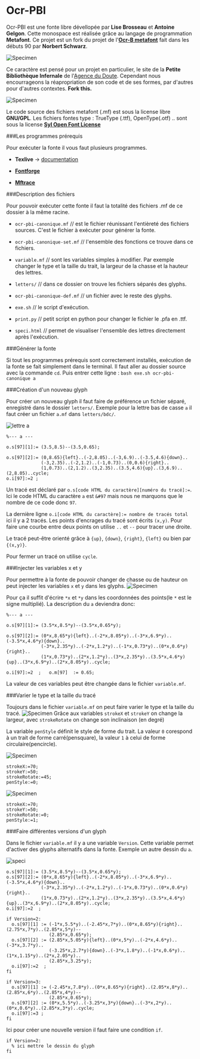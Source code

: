 # Ocr-PBI
Ocr-PBI est une fonte libre dévellopée par **Lise Brosseau** et **Antoine Gelgon**. Cette monospace est réalisée grâce au langage de programmation **Metafont**. Ce projet est un fork du projet de l'[**Ocr-B metafont**](https://www.ctan.org/tex-archive/fonts/ocr-b) fait dans les débuts 90 par **Norbert Schwarz**.

![Specimen](https://github.com/Antoine-Gelgon/Ocr-PBI/blob/master/screenshot/re.png?raw=true)

Ce caractère est pensé pour un projet en particulier, le site de la **Petite Bibliothèque Infernale** de l'[Agence du Doute](http://agencedudoute.org/). Cependant nous encourrageons la réapropriation de son code et de ses formes, par d'autres pour d'autres contextes. **Fork this.**

![Specimen](https://github.com/Antoine-Gelgon/Ocr-PBI/raw/master/screenshot/all.png)

Le code source des fichiers metafont (.mf) est sous la license libre **GNU/GPL**.
Les fichiers fontes type : TrueType (.ttf), OpenType(.otf) .. sont sous la license [**Syl Open Font License**](http://scripts.sil.org/cms/scripts/page.php?site_id=nrsi&id=OFL)

###Les programmes prérequis

Pour exécuter la fonte il vous faut plusieurs programmes.

* **Texlive** -> [documentation](https://github.com/EtienneOz/MetaBlum)

* [**Fontforge**](http://fontforge.github.io/en-US/)

* [**Mftrace**](http://lilypond.org/mftrace/)

###Description des fichiers

Pour pouvoir exécuter cette fonte il faut la totalité des fichiers .mf de ce dossier à la même racine.

- `ocr-pbi-canonique.mf` // est le fichier réunissant l'entièreté des fichiers sources. C'est le fichier à exécuter pour générer la fonte.

- `ocr-pbi-canonique-set.mf` // l'ensemble des fonctions ce trouve dans ce fichiers.

- `variable.mf` // sont les variables simples à modifier. Par exemple changer le type et la taille du trait, la largeur de la chasse et la hauteur des lettres.

- `letters/` // dans ce dossier on trouve les fichiers séparés des glyphs.

- `ocr-pbi-canonique-def.mf` // un fichier avec le reste des glyphs.

- `exe.sh` // le script d'exécution.

- `print.py` // petit script en python pour changer le fichier le .pfa en .ttf.

- `speci.html` // permet de visualiser l'ensemble des lettres directement après l'exécution.

###Générer la fonte

Si tout les programmes prérequis sont correctement installés, exécution de la fonte se fait simplement dans le terminal. Il faut aller au dossier source avec la commande `cd`. Puis entrer cette ligne : `bash exe.sh ocr-pbi-canonique a`

###Création d'un nouveau glyph

Pour créer un nouveau glyph il faut faire de préférence un fichier séparé, enregistré dans le dossier `letters/`.
Exemple pour la lettre bas de casse `a`  il faut créer un fichier `a.mf` dans `letters/bdc/`.

![lettre a](https://github.com/Antoine-Gelgon/Ocr-PBI/blob/master/screenshot/a.png?raw=true)

```
%--- a --- 

o.s[97][1]:= (3.5,8.5)--(3.5,0.65);

o.s[97][2]:= (0,8.65){left}..(-2,8.05)..(-3,6.9)..(-3.5,4.6){down}..
             (-3,2.35)..(-2,1.2)..(-1,0.73)..(0,0.6){right}..
             (1,0.73)..(2,1.2)..(3,2.35)..(3.5,4.6){up}..(3,6.9)..(2,8.05)..cycle;
o.i[97]:=2 ; 
```
Un tracé est déclaré par `o.s[code HTML du caractère][numéro du tracé]:=`. Ici le code HTML du caractère `a` est `&#97` mais nous ne marquons que le nombre de ce code donc `97`.

La dernière ligne `o.i[code HTML du caractère]:= nombre de tracés total` ici il y a 2 tracés.
Les points d'encrages du tracé sont écrits `(x,y)`. Pour faire une courbe entre deux points on utilise `..` et `--` pour tracer une droite.

Le tracé peut-être orienté grâce à `{up}`, `{down}`, `{right}`, `{left}` ou bien par `{(x,y)}`.

Pour fermer un tracé on utilise `cycle`.

###Injecter les variables x et y

Pour permettre à la fonte de pouvoir changer de chasse ou de hauteur on peut injecter les variables `x` et `y` dans les glyphs.
![Specimen](https://github.com/Antoine-Gelgon/Ocr-PBI/raw/master/screenshot/anime/recadre/anime-ocr-pbi.gif)

Pour ça il suffit d'écrire `*x` et `*y` dans les coordonnées des points(le `*` est le signe multiplié). La description du `a` deviendra donc:
```
%--- a ---

o.s[97][1]:= (3.5*x,8.5*y)--(3.5*x,0.65*y);

o.s[97][2]:= (0*x,8.65*y){left}..(-2*x,8.05*y)..(-3*x,6.9*y)..(-3.5*x,4.6*y){down}..
             (-3*x,2.35*y)..(-2*x,1.2*y)..(-1*x,0.73*y)..(0*x,0.6*y){right}..
             (1*x,0.73*y)..(2*x,1.2*y)..(3*x,2.35*y)..(3.5*x,4.6*y){up}..(3*x,6.9*y)..(2*x,8.05*y)..cycle;
             
o.i[97]:=2  ;   o.m[97]  := 0.65;
```
La valeur de ces variables peut être changée dans le fichier `variable.mf`.

###Varier le type et la taille du tracé

Toujours dans le fichier `variable.mf` on peut faire varier le type et la taille du tracé. 
![Specimen](https://github.com/Antoine-Gelgon/Ocr-PBI/raw/master/screenshot/anime/2/recadre/anime-2.gif)
Grâce aux variables `strokeX` et `strokeY` on change la largeur, avec `strokeRotate` on change son inclinaison (en degré)

La variable `penStyle` définit le style de forme du trait. La valeur `0` corespond à un trait de forme carré(pensquare), la valeur `1` à celui de forme circulaire(pencircle).

![Specimen](https://github.com/Antoine-Gelgon/Ocr-PBI/blob/master/screenshot/circle-square/square.png?raw=true)
```
strokeX:=70;
strokeY:=50;
strokeRotate:=45;
penStyle:=0;
```
![Specimen](https://github.com/Antoine-Gelgon/Ocr-PBI/blob/master/screenshot/circle-square/circle.png?raw=true)
```
strokeX:=70;
strokeY:=50;
strokeRotate:=0;
penStyle:=1;
```
###Faire différentes versions d'un glyph

Dans le fichier `variable.mf` il y a une variable `Version`. Cette variable permet d'activer des glyphs alternatifs dans la fonte. Exemple un autre dessin du `a`.

![speci](https://github.com/Antoine-Gelgon/Ocr-PBI/blob/master/screenshot/mont.jpg?raw=true)

```
o.s[97][1]:= (3.5*x,8.5*y)--(3.5*x,0.65*y);
o.s[97][2]:= (0*x,8.65*y){left}..(-2*x,8.05*y)..(-3*x,6.9*y)..(-3.5*x,4.6*y){down}..
             (-3*x,2.35*y)..(-2*x,1.2*y)..(-1*x,0.73*y)..(0*x,0.6*y){right}..
             (1*x,0.73*y)..(2*x,1.2*y)..(3*x,2.35*y)..(3.5*x,4.6*y){up}..(3*x,6.9*y)..(2*x,8.05*y)..cycle;
o.i[97]:=2  ;

if Version=2:
  o.s[97][1] := (-1*x,5.5*y)..(-2.45*x,7*y)..(0*x,8.65*y){right}..(2.75*x,7*y)..(2.85*x,5*y)--
                (2.85*x,0.65*y);
  o.s[97][2] := (2.85*x,5.05*y){left}..(0*x,5*y)..(-2*x,4.6*y)..(-3*x,3.7*y)..
                (-3.25*x,2.7*y){down}..(-3*x,1.8*y)..(-1*x,0.6*y)..(1*x,1.15*y)..(2*x,2.05*y)..
                (2.85*x,3.25*y);
  o.i[97]:=2  ;
fi

if Version=3:
  o.s[97][1] := (-2.45*x,7.8*y)..(0*x,8.65*y){right}..(2.05*x,8*y)..(2.85*x,6*y)..(2.85*x,4*y)--
                (2.85*x,0.65*y);
  o.s[97][2] := (0*x,5.5*y)..(-3.25*x,3*y){down}..(-3*x,2*y)..(0*x,0.6*y)..(2.85*x,3*y)..cycle;
  o.i[97]:=3 ;
fi
```
Ici pour créer une nouvelle version il faut faire une condition `if`.

```
if Version=2:
  % ici mettre le dessin du glyph
fi
```

